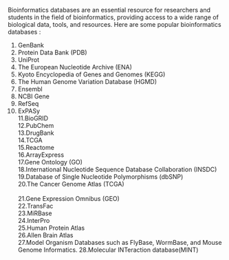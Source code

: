 Bioinformatics databases are an essential resource for researchers and students in the field of bioinformatics, providing access to a wide range of biological data, tools, and resources. Here are some popular bioinformatics databases : 
1. GenBank
2. Protein Data Bank (PDB)
3. UniProt
4. The European Nucleotide Archive (ENA)
5. Kyoto Encyclopedia of Genes and Genomes (KEGG)
6. The Human Genome Variation Database (HGMD)
7. Ensembl
8. NCBI Gene
9. RefSeq</br>
10. ExPASy</br>
11.BioGRID </br>
12.PubChem </br>
13.DrugBank </br>
14.TCGA </br>
15.Reactome </br> 
16.ArrayExpress  </br>
17.Gene Ontology (GO)  </br>
18.International Nucleotide Sequence Database Collaboration (INSDC)  </br>
19.Database of Single Nucleotide Polymorphisms (dbSNP) </br> 
20.The Cancer Genome Atlas (TCGA) </br>  
21.Gene Expression Omnibus (GEO)  </br> 
22.TransFac   
23.MiRBase    
24.InterPro    
25.Human Protein Atlas    
26.Allen Brain Atlas   
27.Model Organism Databases   such as FlyBase, WormBase, and Mouse Genome Informatics.
28.Molecular INTeraction database(MINT)


